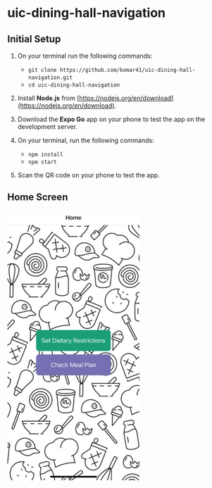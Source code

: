 # uic-dining-hall-navigation

## Initial Setup
1. On your terminal run the following commands:
   - `git clone https://github.com/komar41/uic-dining-hall-navigation.git`
   - `cd uic-dining-hall-navigation`
     
2. Install **Node.js** from [https://nodejs.org/en/download](https://nodejs.org/en/download).
<!-- - npm install -g expo-cli -->

3. Download the **Expo Go** app on your phone to test the app on the development server.

<!-- - npm install @react-navigation/native
- npx expo install react-native-screens react-native-safe-area-context
- npm install @react-navigation/native-stack -->

4. On your terminal, run the following commands:
   - `npm install`
   - `npm start`

5. Scan the QR code on your phone to test the app.

## Home Screen
<img src="assets/home.png" alt="home screen" style="width:300px;"/>

